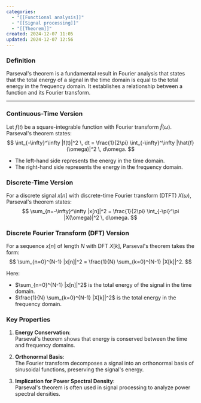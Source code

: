 ```yaml
---
categories:
  - "[[Functional analysis]]"
  - "[[Signal processing]]"
  - "[[Theorem]]"
created: 2024-12-07 11:05
updated: 2024-12-07 12:56
---
```

### **Definition**
Parseval's theorem is a fundamental result in Fourier analysis that states that the total energy of a signal in the time domain is equal to the total energy in the frequency domain. It establishes a relationship between a function and its Fourier transform.

---

### **Continuous-Time Version**
Let $f(t)$ be a square-integrable function with Fourier transform $\hat{f}(\omega)$. Parseval's theorem states:
$$
\int_{-\infty}^\infty |f(t)|^2 \, dt = \frac{1}{2\pi} \int_{-\infty}^\infty |\hat{f}(\omega)|^2 \, d\omega.
$$

- The left-hand side represents the energy in the time domain.
- The right-hand side represents the energy in the frequency domain.

### **Discrete-Time Version**
For a discrete signal $x[n]$ with discrete-time Fourier transform (DTFT) $X(\omega)$, Parseval's theorem states:
$$
\sum_{n=-\infty}^\infty |x[n]|^2 = \frac{1}{2\pi} \int_{-\pi}^\pi |X(\omega)|^2 \, d\omega.
$$

### **Discrete Fourier Transform (DFT) Version**
For a sequence $x[n]$ of length $N$ with DFT $X[k]$, Parseval's theorem takes the form:
$$
\sum_{n=0}^{N-1} |x[n]|^2 = \frac{1}{N} \sum_{k=0}^{N-1} |X[k]|^2.
$$

Here:
- $\sum_{n=0}^{N-1} |x[n]|^2$ is the total energy of the signal in the time domain.
- $\frac{1}{N} \sum_{k=0}^{N-1} |X[k]|^2$ is the total energy in the frequency domain.

### **Key Properties**
1. **Energy Conservation**:  
   Parseval's theorem shows that energy is conserved between the time and frequency domains.

2. **Orthonormal Basis**:  
   The Fourier transform decomposes a signal into an orthonormal basis of sinusoidal functions, preserving the signal's energy.

3. **Implication for Power Spectral Density**:  
   Parseval's theorem is often used in signal processing to analyze power spectral densities.
